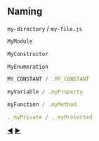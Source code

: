 ## Naming

`my-directory` / `my-file.js`

```javascript
MyModule

MyConstructor

MyEnumeration

MY_CONSTANT / .MY_CONSTANT

myVariable / .myProperty

myFunction / .myMethod

._myPrivate / ._myProtected
```

[:arrow_backward:](readme.md) [:arrow_forward:](indentation.md)